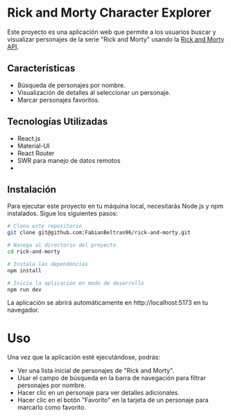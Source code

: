 
# Rick and Morty Character Explorer

Este proyecto es una aplicación web que permite a los usuarios buscar y visualizar personajes de la serie "Rick and Morty" usando la [Rick and Morty API](https://rickandmortyapi.com/).

## Características
  
- Búsqueda de personajes por nombre.
- Visualización de detalles al seleccionar un personaje.
- Marcar personajes favoritos.

## Tecnologías Utilizadas

- React.js
- Material-UI
- React Router
- SWR para manejo de datos remotos
- 
## Instalación

Para ejecutar este proyecto en tu máquina local, necesitarás Node.js y npm instalados. Sigue los siguientes pasos:
```bash
# Clona este repositorio
git clone git@github.com:FabianBeltran96/rick-and-morty.git

# Navega al directorio del proyecto
cd rick-and-morty

# Instala las dependencias
npm install

# Inicia la aplicación en modo de desarrollo
npm run dev
```
La aplicación se abrirá automáticamente en http://localhost:5173 en tu navegador.

# Uso
Una vez que la aplicación esté ejecutándose, podrás:

- Ver una lista inicial de personajes de "Rick and Morty".
- Usar el campo de búsqueda en la barra de navegación para filtrar personajes por nombre.
- Hacer clic en un personaje para ver detalles adicionales.
- Hacer clic en el botón "Favorito" en la tarjeta de un personaje para marcarlo como favorito.

